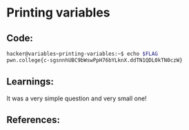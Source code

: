 # Printing variables
## Code:
```bash
hacker@variables~printing-variables:~$ echo $FLAG
pwn.college{c-sgsnnhUBC9bWswPpH76bYLknX.ddTN1QDL0kTN0czW}
```
## Learnings:
It was a very simple question and very small one!
## References:
